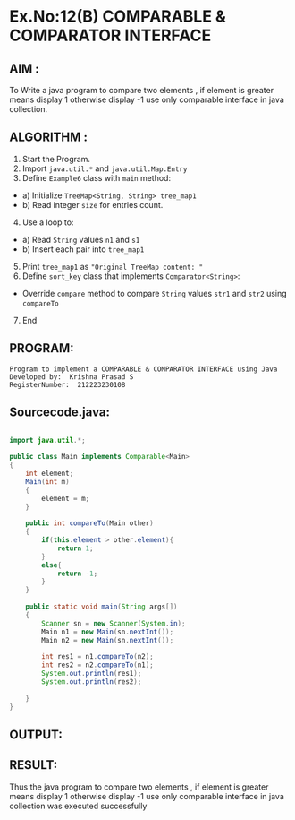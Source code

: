 # Ex.No:12(B)   COMPARABLE & COMPARATOR INTERFACE
## AIM :
To Write a java program to compare two elements , if element is greater means display 1 otherwise display -1 use only comparable interface in java collection.


## ALGORITHM :
1.	Start the Program.
2.	Import `java.util.*` and `java.util.Map.Entry`
3.	Define `Example6` class with `main` method:
-	a) Initialize `TreeMap<String, String> tree_map1`
-	b) Read integer `size` for entries count.
4.	Use a loop to:
-	a) Read `String` values `n1` and `s1`
-	b) Insert each pair into `tree_map1`
5.	Print `tree_map1` as `"Original TreeMap content: "`
6.	Define `sort_key` class that implements `Comparator<String>`:
-	Override `compare` method to compare `String` values `str1` and `str2` using
`compareTo`
7.	End


## PROGRAM:
 ```
Program to implement a COMPARABLE & COMPARATOR INTERFACE using Java
Developed by:  Krishna Prasad S
RegisterNumber:  212223230108
```

## Sourcecode.java:
```java

import java.util.*;

public class Main implements Comparable<Main>
{
    int element;
    Main(int m)
    {
        element = m;
    }
    
    public int compareTo(Main other)
    {
        if(this.element > other.element){
            return 1;
        }
        else{
            return -1;
        }
    }
    
    public static void main(String args[])
    {
        Scanner sn = new Scanner(System.in);
        Main n1 = new Main(sn.nextInt());
        Main n2 = new Main(sn.nextInt());
        
        int res1 = n1.compareTo(n2);
        int res2 = n2.compareTo(n1);
        System.out.println(res1);
        System.out.println(res2);
        
    }
}
```






## OUTPUT:



## RESULT:
Thus the java program to compare two elements , if element is greater means display 1 otherwise display -1 use only comparable interface in java collection was executed successfully





